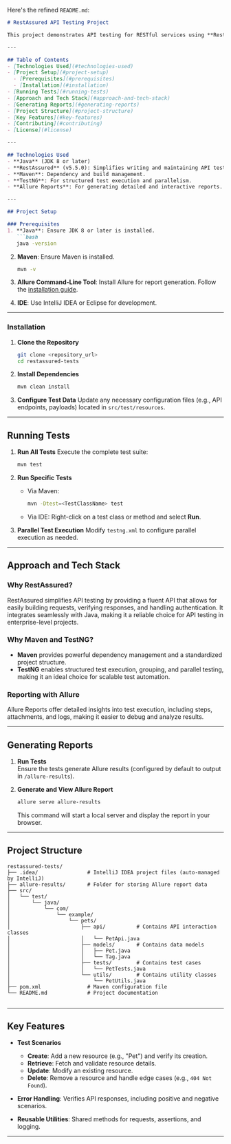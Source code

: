 Here's the refined `README.md`:

```markdown
# RestAssured API Testing Project

This project demonstrates API testing for RESTful services using **RestAssured**, a robust Java library for API testing. The project is built with **Maven** for dependency management and uses **TestNG** for test execution, complemented by **Allure Reports** for clear and detailed test reporting.

---

## Table of Contents
- [Technologies Used](#technologies-used)
- [Project Setup](#project-setup)
  - [Prerequisites](#prerequisites)
  - [Installation](#installation)
- [Running Tests](#running-tests)
- [Approach and Tech Stack](#approach-and-tech-stack)
- [Generating Reports](#generating-reports)
- [Project Structure](#project-structure)
- [Key Features](#key-features)
- [Contributing](#contributing)
- [License](#license)

---

## Technologies Used
- **Java** (JDK 8 or later)
- **RestAssured** (v5.5.0): Simplifies writing and maintaining API test cases.
- **Maven**: Dependency and build management.
- **TestNG**: For structured test execution and parallelism.
- **Allure Reports**: For generating detailed and interactive reports.

---

## Project Setup

### Prerequisites
1. **Java**: Ensure JDK 8 or later is installed.
   ```bash
   java -version
   ```
2. **Maven**: Ensure Maven is installed.
   ```bash
   mvn -v
   ```
3. **Allure Command-Line Tool**: Install Allure for report generation.
   Follow the [installation guide](https://docs.qameta.io/allure/#_installing_a_commandline).

4. **IDE**: Use IntelliJ IDEA or Eclipse for development.

---

### Installation
1. **Clone the Repository**
   ```bash
   git clone <repository_url>
   cd restassured-tests
   ```

2. **Install Dependencies**
   ```bash
   mvn clean install
   ```

3. **Configure Test Data**
   Update any necessary configuration files (e.g., API endpoints, payloads) located in `src/test/resources`.

---

## Running Tests

1. **Run All Tests**
   Execute the complete test suite:
   ```bash
   mvn test
   ```

2. **Run Specific Tests**
    - Via Maven:
      ```bash
      mvn -Dtest=<TestClassName> test
      ```
    - Via IDE: Right-click on a test class or method and select **Run**.

3. **Parallel Test Execution**
   Modify `testng.xml` to configure parallel execution as needed.

---

## Approach and Tech Stack

### Why RestAssured?
RestAssured simplifies API testing by providing a fluent API that allows for easily building requests, verifying responses, and handling authentication. It integrates seamlessly with Java, making it a reliable choice for API testing in enterprise-level projects.

### Why Maven and TestNG?
- **Maven** provides powerful dependency management and a standardized project structure.
- **TestNG** enables structured test execution, grouping, and parallel testing, making it an ideal choice for scalable test automation.

### Reporting with Allure
Allure Reports offer detailed insights into test execution, including steps, attachments, and logs, making it easier to debug and analyze results.

---

## Generating Reports

1. **Run Tests**  
   Ensure the tests generate Allure results (configured by default to output in `/allure-results`).

2. **Generate and View Allure Report**
   ```bash
   allure serve allure-results
   ```
   This command will start a local server and display the report in your browser.

---

## Project Structure

```
restassured-tests/
├── .idea/                # IntelliJ IDEA project files (auto-managed by IntelliJ)
├── allure-results/       # Folder for storing Allure report data
├── src/
│   └── test/
│       └── java/
│           └── com/
│               └── example/
│                   └── pets/
│                       ├── api/          # Contains API interaction classes
│                       │   └── PetApi.java
│                       ├── models/       # Contains data models
│                       │   ├── Pet.java
│                       │   └── Tag.java
│                       ├── tests/        # Contains test cases
│                       │   └── PetTests.java
│                       └── utils/        # Contains utility classes
│                           └── PetUtils.java
├── pom.xml               # Maven configuration file
└── README.md             # Project documentation
                    
```

---

## Key Features
- **Test Scenarios**
    - **Create**: Add a new resource (e.g., "Pet") and verify its creation.
    - **Retrieve**: Fetch and validate resource details.
    - **Update**: Modify an existing resource.
    - **Delete**: Remove a resource and handle edge cases (e.g., `404 Not Found`).

- **Error Handling**: Verifies API responses, including positive and negative scenarios.

- **Reusable Utilities**: Shared methods for requests, assertions, and logging.

---
